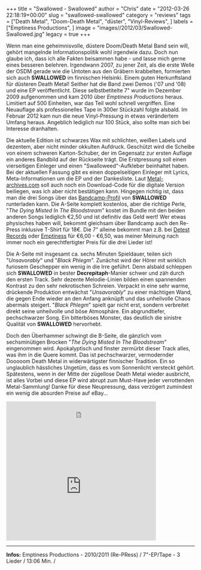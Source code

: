 +++
title = "Swallowed - Swallowed"
author = "Chris"
date = "2012-03-26 22:18:19+00:00"
slug = "swallowed-swallowed"
category = "reviews"
tags = ["Death Metal", "Doom-Death Metal", "düster", "Vinyl-Reviews", ]
labels = ["Emptiness Productions", ]
image = "images//2012/03/Swallowed-Swallowed.jpg"
legacy = true
+++

Wenn man eine geheimnisvolle, düstere Doom/Death Metal Band sein will, gehört mangelnde Informationspolitik wohl irgendwie dazu. Doch nun glaube ich, dass ich alle Fakten beisammen habe - und lasse mich gerne eines besseren belehren.
Irgendwann 2007, zu jener Zeit, als die erste Welle der OSDM gerade wie die Untoten aus den Gräbern krabbelten, formierten sich auch **SWALLOWED** im finnischen Helsinki. Einem guten Herkunftsland für düsteren Death Metal! Seither hat die Band zwei Demos ('07 und '08) und eine EP veröffentlicht. Diese selbstbetitelte 7" wurde im Dezember 2009 aufgenommen und kam 2010 über _Emptiness Productions_ heraus. Limitiert auf 500 Einheiten, war das Teil wohl schnell vergriffen. Eine Neuauflage als professionelles Tape in 300er Stückzahl folgte alsbald. Im Februar 2012 kam nun die neue Vinyl-Pressung in etwas verändertem Umfang heraus. Angeblich lediglich nur 100 Stück, also sollte man sich bei Interesse dranhalten.

Die aktuelle Edition ist schwarzes Wax mit schlichten, weißen Labels und dezentem, aber nicht minder okkulten Aufdruck. Geschützt wird die Scheibe von einem schweren Karton-Schuber, der im Gegensatz zur ersten Auflage ein anderes Bandbild auf der Rückseite trägt. Die Erstpressung soll einen vierseitigen Einleger und einen "Swalloweed"-Aufkleber beinhaltet haben. Bei der aktuellen Fassung gibt es einen doppelseitigen Einleger mit Lyrics, Meta-Informationen um die EP und der Dankesliste. Laut <a href="http://www.metal-archives.com/albums/Swallowed/Swallowed/268774">Metal-archives.com</a> soll auch noch ein Download-Code für die digitale Version beiliegen, was ich aber nicht bestätigen kann. Hingegen richtig ist, dass man die drei Songs über das <a href="http://swallowed.bandcamp.com/">Bandcamp-Profil</a> von **SWALLOWED** runterladen kann. Die A-Seite komplett kostenlos, aber die richtige Perle, "_The Dying Misted In The Bloodstream_" kostet im Bundle mit den beiden anderen Songs lediglich €2,50 und ist definitiv das Geld wert! Wer etwas physisches haben will, bekommt gleichsam über Bandcamp auch den Re-Press inklusive T-Shirt für 18€. Die 7" alleine bekommt man z.B. bei <a href="http://www.detestrecords.com/shop/product.php?id_product=708">Detest Records</a> oder <a href="http://blackphlegm.com/emptiness/altar/index.php?main_page=product_info&amp;cPath=7&amp;products_id=167">Emptiness</a> für €6,00 - €6,50, was meiner Meinung nach immer noch ein gerechtfertigter Preis für die drei Lieder ist!

Die A-Seite mit insgesamt ca. sechs Minuten Spieldauer, teilen sich "_Unsavorably_" und "_Black Phlegm_". Zunächst wird der Hörer mit wirklich furiosem Geschepper ein wenig in die Irre geführt. Denn alsbald schleppen sich **SWALLOWED** in bester **Decrepitaph**-Manier schwer und zäh durch den ersten Track. Sehr dezente Melodie-Linien bilden einen spannenden Kontrast zu den sehr nekrotischen Schreien. Verpackt in eine sehr warme, drückende Produktion entwächst "_Unsavorably_" zu einer mächtigen Wand, die gegen Ende wieder an den Anfang anknüpft und das unheilvolle Chaos abermals steigert.
"_Black Phlegm_" spielt gar nicht erst, sondern verbreitet direkt seine unheilvolle und böse Atmosphäre. Ein abgrundtiefer, pechschwarzer Song. Ein bitterböses Monster, das deutlich die sinistre Qualität von **SWALLOWED** hervorhebt.

Doch den Überhammer schwingt die B-Seite, die gänzlich vom sechsminütigen Brocken "_The Dying Misted In The Bloodstream_" eingenommen wird. Apokalyptisch und finster zermürbt dieser Track alles, was ihm in die Quere kommt. Das ist pechschwarzer, vermodernder Dooooom Death Metal in widerwärtigster finnischer Tradition. Ein so unglaublich hässliches Ungetüm, dass es vom Sonnenlicht versteckt gehört. Spätestens, wenn in der Mitte der zügellose Death Metal wieder ausbricht, ist alles Vorbei und diese EP wird abrupt zum Must-Have jeder verrottenden Metal-Sammlung! Danke für diese Neupressung, dass verzögert zumindest ein wenig die absurden Preise auf eBay...

<iframe allowtransparency="true" frameborder="0" height="100" src="http://bandcamp.com/EmbeddedPlayer/v=2/album=1109746871/size=venti/bgcol=000000/linkcol=bba042/" style="position: relative; display: block; width: 400px; height: 100px;" width="400"><a href="http://swallowed.bandcamp.com/album/swallowed">Swallowed by Swallowed</a></iframe>
<iframe allowfullscreen="" frameborder="0" height="271" src="http://www.youtube.com/embed/OcDmdHQsGKU" width="400"></iframe>



---
**Infos:**
Emptiness Productions - 2010/2011 (Re-PRess) / 
7"-EP/Tape - 3 Lieder / 13:06 Min. / 
